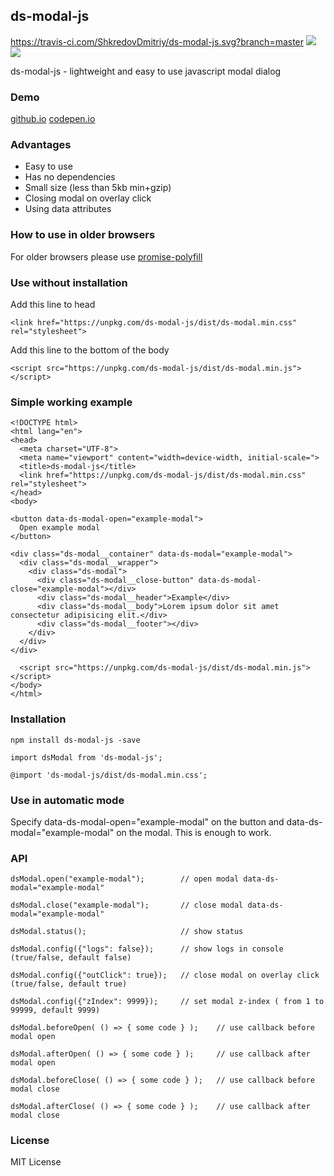 ## ds-modal-js
https://travis-ci.com/ShkredovDmitriy/ds-modal-js.svg?branch=master
<img src="https://badgen.net/npm/v/ds-modal-js"/><img src="https://badgen.net/npm/dw/ds-modal-js"/>

ds-modal-js - lightweight and easy to use javascript modal dialog

### Demo
<a href="https://shkredovdmitriy.github.io/ds-modal-js/" target="_blank">github.io</a> <a href="https://codepen.io/shkredovdmitriy/pen/MWepKGv" target="_blank">codepen.io</a> 

### Advantages
- Easy to use
- Has no dependencies </br>
- Small size (less than 5kb min+gzip) </br>
- Closing modal on overlay click </br>
- Using data attributes

### How to use in older browsers
For older browsers please use <a href="https://www.npmjs.com/package/promise-polyfill" target="_blank">promise-polyfill</a>

### Use without installation
Add this line to head
```
<link href="https://unpkg.com/ds-modal-js/dist/ds-modal.min.css" rel="stylesheet">
```
Add this line to the bottom of the body
```
<script src="https://unpkg.com/ds-modal-js/dist/ds-modal.min.js"></script>
```

### Simple working example
```
<!DOCTYPE html>
<html lang="en">
<head>
  <meta charset="UTF-8">
  <meta name="viewport" content="width=device-width, initial-scale=">
  <title>ds-modal-js</title>
  <link href="https://unpkg.com/ds-modal-js/dist/ds-modal.min.css" rel="stylesheet">
</head>
<body>

<button data-ds-modal-open="example-modal">
  Open example modal
</button>

<div class="ds-modal__container" data-ds-modal="example-modal">
  <div class="ds-modal__wrapper">
    <div class="ds-modal">
      <div class="ds-modal__close-button" data-ds-modal-close="example-modal"></div>
      <div class="ds-modal__header">Example</div>
      <div class="ds-modal__body">Lorem ipsum dolor sit amet consectetur adipisicing elit.</div>
      <div class="ds-modal__footer"></div>
    </div>
  </div>
</div>
  
  <script src="https://unpkg.com/ds-modal-js/dist/ds-modal.min.js"></script>
</body>
</html>

```

### Installation
```
npm install ds-modal-js -save
```
```
import dsModal from 'ds-modal-js';
```
```
@import 'ds-modal-js/dist/ds-modal.min.css';
```

### Use in automatic mode
Specify data-ds-modal-open="example-modal" on the button and data-ds-modal="example-modal" on the modal. This is enough to work.

### API
```
dsModal.open("example-modal");        // open modal data-ds-modal="example-modal"
```
```
dsModal.close("example-modal");       // close modal data-ds-modal="example-modal"
```
```
dsModal.status();                     // show status
```
```
dsModal.config({"logs": false});      // show logs in console (true/false, default false)
```
```
dsModal.config({"outClick": true});   // close modal on overlay click (true/false, default true)
```
```
dsModal.config({"zIndex": 9999});     // set modal z-index ( from 1 to 99999, default 9999)
```
```
dsModal.beforeOpen( () => { some code } );    // use callback before modal open
```
```
dsModal.afterOpen( () => { some code } );     // use callback after modal open
```
```
dsModal.beforeClose( () => { some code } );   // use callback before modal close
```
```
dsModal.afterClose( () => { some code } );    // use callback after modal close
```

### License
MIT License
